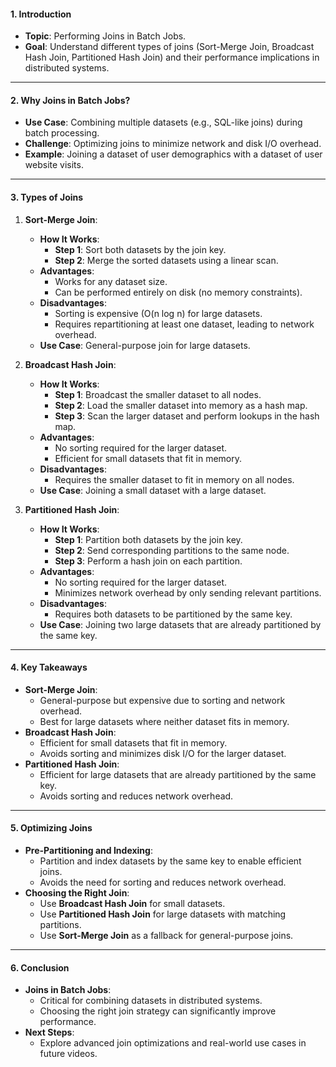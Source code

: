 #### **1. Introduction**
- **Topic**: Performing Joins in Batch Jobs.
- **Goal**: Understand different types of joins (Sort-Merge Join, Broadcast Hash Join, Partitioned Hash Join) and their performance implications in distributed systems.

---

#### **2. Why Joins in Batch Jobs?**
- **Use Case**: Combining multiple datasets (e.g., SQL-like joins) during batch processing.
- **Challenge**: Optimizing joins to minimize network and disk I/O overhead.
- **Example**: Joining a dataset of user demographics with a dataset of user website visits.

---

#### **3. Types of Joins**
1. **Sort-Merge Join**:
   - **How It Works**:
     - **Step 1**: Sort both datasets by the join key.
     - **Step 2**: Merge the sorted datasets using a linear scan.
   - **Advantages**:
     - Works for any dataset size.
     - Can be performed entirely on disk (no memory constraints).
   - **Disadvantages**:
     - Sorting is expensive (O(n log n) for large datasets.
     - Requires repartitioning at least one dataset, leading to network overhead.
   - **Use Case**: General-purpose join for large datasets.

2. **Broadcast Hash Join**:
   - **How It Works**:
     - **Step 1**: Broadcast the smaller dataset to all nodes.
     - **Step 2**: Load the smaller dataset into memory as a hash map.
     - **Step 3**: Scan the larger dataset and perform lookups in the hash map.
   - **Advantages**:
     - No sorting required for the larger dataset.
     - Efficient for small datasets that fit in memory.
   - **Disadvantages**:
     - Requires the smaller dataset to fit in memory on all nodes.
   - **Use Case**: Joining a small dataset with a large dataset.

3. **Partitioned Hash Join**:
   - **How It Works**:
     - **Step 1**: Partition both datasets by the join key.
     - **Step 2**: Send corresponding partitions to the same node.
     - **Step 3**: Perform a hash join on each partition.
   - **Advantages**:
     - No sorting required for the larger dataset.
     - Minimizes network overhead by only sending relevant partitions.
   - **Disadvantages**:
     - Requires both datasets to be partitioned by the same key.
   - **Use Case**: Joining two large datasets that are already partitioned by the same key.

---

#### **4. Key Takeaways**
- **Sort-Merge Join**:
  - General-purpose but expensive due to sorting and network overhead.
  - Best for large datasets where neither dataset fits in memory.
- **Broadcast Hash Join**:
  - Efficient for small datasets that fit in memory.
  - Avoids sorting and minimizes disk I/O for the larger dataset.
- **Partitioned Hash Join**:
  - Efficient for large datasets that are already partitioned by the same key.
  - Avoids sorting and reduces network overhead.

---

#### **5. Optimizing Joins**
- **Pre-Partitioning and Indexing**:
  - Partition and index datasets by the same key to enable efficient joins.
  - Avoids the need for sorting and reduces network overhead.
- **Choosing the Right Join**:
  - Use **Broadcast Hash Join** for small datasets.
  - Use **Partitioned Hash Join** for large datasets with matching partitions.
  - Use **Sort-Merge Join** as a fallback for general-purpose joins.

---

#### **6. Conclusion**
- **Joins in Batch Jobs**:
  - Critical for combining datasets in distributed systems.
  - Choosing the right join strategy can significantly improve performance.
- **Next Steps**:
  - Explore advanced join optimizations and real-world use cases in future videos.

